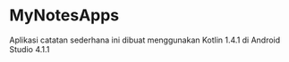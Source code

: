 # MyNotesApps
Aplikasi catatan sederhana
ini dibuat menggunakan Kotlin 1.4.1
di Android Studio 4.1.1
